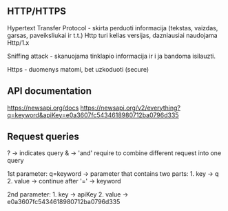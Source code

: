 ## HTTP/HTTPS

Hypertext Transfer Protocol - skirta perduoti informacija (tekstas, vaizdas, garsas, paveiksliukai ir t.t.)
Http turi kelias versijas, dazniausiai naudojama Http/1.x

Sniffing attack - skanuojama tinklapio informacija ir i ja bandoma isilauzti. 

Https - duomenys matomi, bet uzkoduoti (secure)


## API documentation

https://newsapi.org/docs
https://newsapi.org/v2/everything?q=keyword&apiKey=e0a3607fc5434618980712ba0796d335

## Request queries
? -> indicates query
& -> 'and' require to combine different request into one query

1st parameter: q=keyword -> parameter that contains two parts:
    1. key -> q
    2. value -> continue after '=' -> keyword

2nd parameter:
    1. key -> apiKey
    2. value -> e0a3607fc5434618980712ba0796d335

